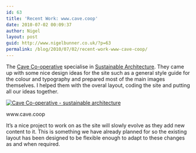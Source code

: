 ```yaml
---
id: 63
title: 'Recent Work: www.cave.coop'
date: 2010-07-02 00:09:37
author: Nigel
layout: post
guid: http://www.nigelbunner.co.uk/?p=63
permalink: /blog/2010/07/02/recent-work-www-cave-coop/
---
```

The <a title="The Cave Coop" href="http://www.cave.coop" target="_blank">Cave Co-operative</a> specialise in <a title="The Cave Coop" href="http://www.cave.coop" target="_blank">Sustainable Architecture</a>. They came up with some nice design ideas for the site such as a general style guide for the colour and typography and prepared most of the main images themselves. I helped them with the overal layout, coding the site and putting all our ideas together.

<div id="attachment_65" style="width: 590px" class="wp-caption aligncenter">
  <a href="http://www.cave.coop"><img class="size-full wp-image-65 " title="cave-screenshot" src="/img/wp-blog/2010/07/cave-screenshot.jpg" alt="Cave Co-operative - sustainable architecture" width="580" height="426" srcset="/img/wp-blog/2010/07/cave-screenshot.jpg 580w, /img/wp-blog/2010/07/cave-screenshot-300x220.jpg 300w" sizes="(max-width: 580px) 100vw, 580px" /></a>
  
  <p class="wp-caption-text">
    www.cave.coop
  </p>
</div>

It&#8217;s a nice project to work on as the site will slowly evolve as they add new content to it. This is something we have already planned for so the existing layout has been designed to be flexible enough to adapt to these changes as and when required.